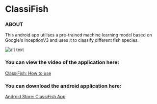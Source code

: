 # ClassiFish

### ABOUT
This android app utilises a pre-trained machine learning model based on Google's InceptionV3 and uses it to classify different fish species.

![alt text](https://github.com/aloychow/ClassiFish/blob/main/images/image_1.png "Overview")

### You can view the video of the application here:
[ClassiFish: How to use](https://www.youtube.com/watch?v=AVlXAp0C_gU&feature=emb_title)

### You can download the android application here:
[Android Store: ClassiFish App](https://play.google.com/store/apps/details?id=com.aloy.ClassiFish)

